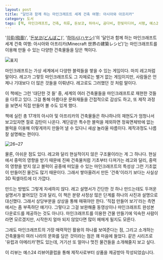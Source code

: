 ```yaml
---
layout: post
title: "달인과 함께 하는 마인크래프트 세계 건축 여행: 아시아와 아프리카"
category: 도서
tags: [책, 마인크래프트, 건축, 히류, 돈보코, 하야시, 곰다비, 한빛미디어, 서평, 예스24 리뷰어클럽]
---
```


'[히류(飛竜)](http://hiryusyo.blog.jp/)',
'[돈보코(どんぼこ)](https://twitter.com/donxboco)',
'[하야시(ハヤシ)](https://www.youtube.com/channel/UCdXRKbNYJ9lKmqErX6KDNFw)'의
'달인과 함께 하는 마인크래프트 세계 건축 여행: 아시아와 아프리카(Minecraft 世界の建築レシピ)'는
마인크래프트를 이용해 만들 수 있는 다양한 건축물들을 담은 책이다.

![표지](https://lh3.googleusercontent.com/i7lwFcvqurt2VOM38-lFvUHtxZxGsBs2X9z8VC1xEFgUvm56TgA-e_ZCl1nUt9G89aPMyqlbhQb2BQ=s480)

마인크래프트는 가상 세계에서 다양한 블럭들을 쌓을 수 있는 게임이다.
마치 레고처럼 말이다.
레고가 그렇듯 마인크래프트도 그 자체로는 별거 없는 게임이지만,
사람들은 언제나 기대보다 더 많은 것들을 이뤄낸다.
레고로도 그러했던 것 처럼 말이다.

이 책에는 그런 '대단한 것 들' 중,
세계의 여러 건축물들을 마인크래프트로 재현한 것들을 다루고 있다.
그걸 통해 아름다운 문화재들을 간접적으로 감상도 하고,
또 제작 과정을 보면서 직접 만들어 볼 수도 있게 했다.

책에 실린 총 17개의 아시아 및 아프리카의 건축물들은
하나하나의 재현도가 엄청나서 보고있자면 절로 감탄이 나온다.
계단같은 특수한 블럭을 제외하면 정육면체밖에 없는 블럭을 이용해
이렇게까지 만들어 낼 수 있다니 새삼 놀라울 따름이다.
제작과정도 나름 잘 설명해논 편이다.

![26~27](https://lh3.googleusercontent.com/zxkxzv4lW60YX28kDtOPebNkwp7YsjUctPqZhsehOvxSrBa71sUbxpqLTslm1gS5_g9eAYIdfePQEQ)

물론, 아쉬운 점도 있다.
레고와 달리 현실적이지 않은 구조물이라는 게 그 하나다.
현실에서 중력의 영향을 받기 때문에
진짜 건축물처럼 기초부터 다져가는 레고와 달리,
중력의 영향을 받지 않고 블럭이 공중에 떠있을 수 있는 마인크래프트의 특성상
그런 기초없이 만들어진 물건도 많기 때문이다.
그래서 쌓아올려서 만든 '건축'이라기 보다는
사실상 3D 픽셀아트에 더 가깝다.

만드는 방법도 그렇게 자세하지 않다.
레고 설명서가 간단한 것 하나 만드는데도 두꺼운 설명서가 붙어있던 것과 달리,
이 책은 분량 사정상 많은 단계를 하나의 사진과 설명으로 대신했다.
그래서 상당부분을 상상을 통해 매꿔야만 한다.
'직접 만들어 보기'라는 측면에서는 좀 부족하단 얘기다.
그렇다고 그걸 보완해줄 동영상이나 마인크래프트 완성본 다운로드를 제공하는 것도 아니다.
마인크래프트를 이용한 건물 만들기에 익숙한 사람이라면 모르겠지만,
시작한지 얼마 되지 않았다면 많이 헤매게 될지도 모른다.

그래도 마인크래프트의 가장 매력적인 활용의 하나를 보여준다는 점,
그리고 소개하는 건축물들이 여러 나라의 문화를 담은 것이라는 점은 꽤 마음에 들었다.
같은 시리즈로 '유럽과 아메리카'편도 있는데,
거기선 또 얼마나 멋진 물건들을 소개해줄지 보고 싶다.



<div class="im im-info">
이 리뷰는 예스24 리뷰어클럽을 통해 제작사로부터 상품을 제공받아 작성되었습니다.
</div>
